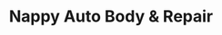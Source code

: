 ---
title: "Nappy Auto Body & Repair"
url: /croton-on-hudson/nappy-auto-body-und-repair/
shop: Autowerkstatt
---